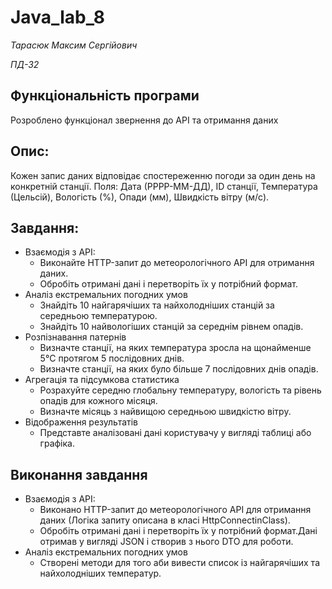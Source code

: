 # Java_lab_8

*Тарасюк Максим Сергійович*

*ПД-32*

## Функціональність програми
Розроблено функціонал звернення до API та отримання даних

## Опис:
Кожен запис даних відповідає спостереженню погоди за один день на конкретній станції.
Поля: Дата (РРРР-ММ-ДД), ID станції, Температура (Цельсій), Вологість (%), Опади (мм), Швидкість вітру (м/с).

## Завдання:
* Взаємодія з API:
    - Виконайте HTTP-запит до метеорологічного API для отримання даних.
    - Обробіть отримані дані і перетворіть їх у потрібний формат.
* Аналіз екстремальних погодних умов
	- Знайдіть 10 найгарячіших та найхолодніших станцій за середньою температурою.
	- Знайдіть 10 найвологіших станцій за середнім рівнем опадів.
* Розпізнавання патернів
    - Визначте станції, на яких температура зросла на щонайменше 5°C протягом 5 послідовних днів.
    - Визначте станції, на яких було більше 7 послідовних днів опадів.
* Агрегація та підсумкова статистика
    - Розрахуйте середню глобальну температуру, вологість та рівень опадів для кожного місяця.
    - Визначте місяць з найвищою середньою швидкістю вітру.
* Відображення результатів
    - Представте аналізовані дані користувачу у вигляді таблиці або графіка.

## Виконання завдання
* Взаємодія з API:
    - Виконано HTTP-запит до метеорологічного API для отримання даних (Логіка запиту описана в класі HttpConnectinClass).
    - Обробіть отримані дані і перетворіть їх у потрібний формат.Дані отримав у вигляді JSON і створив з нього DTO для роботи.
* Аналіз екстремальних погодних умов
	- Створені методи для того аби вивести список із найгарячіших та найхолодніших температур.
